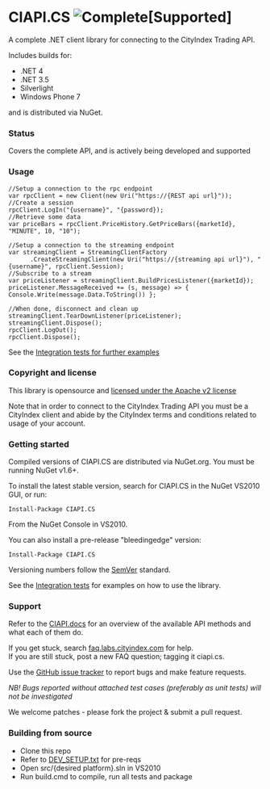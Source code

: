 #  CIAPI.CS ![Complete](http://labs.cityindex.com/wp-content/uploads/2012/01/lbl-complete.png)[Supported]
A complete .NET client library for connecting to the CityIndex Trading API.

Includes builds for:

  * .NET 4
  * .NET 3.5
  * Silverlight
  * Windows Phone 7

and is distributed via NuGet.

### Status
Covers the complete API, and is actively being developed and supported

### Usage

    //Setup a connection to the rpc endpoint
    var rpcClient = new Client(new Uri("https://{REST api url}"));
    //Create a session
    rpcClient.LogIn("{username}", "{password});
    //Retrieve some data
    var priceBars = rpcClient.PriceHistory.GetPriceBars({marketId}, "MINUTE", 10, "10");
    
    //Setup a connection to the streaming endpoint
    var streamingClient = StreamingClientFactory
          .CreateStreamingClient(new Uri("https://{streaming api url}"), "{username}", rpcClient.Session);
    //Subscribe to a stream
    var priceListener = streamingClient.BuildPricesListener({marketId});
    priceListener.MessageReceived += (s, message) => { Console.Write(message.Data.ToString()) };
    
    //When done, disconnect and clean up
    streamingClient.TearDownListener(priceListener);
    streamingClient.Dispose();
    rpcClient.LogOut();
    rpcClient.Dispose();
    
See the [Integration tests for further examples](https://github.com/cityindex/CIAPI.CS/tree/master/src/CIAPI.IntegrationTests)

### Copyright and license
This library is opensource and [licensed under the Apache v2 license](https://github.com/cityindex/CIAPI.CS/LICENSE.txt)

Note that in order to connect to the CityIndex Trading API you must be a CityIndex client and abide by the 
CityIndex terms and conditions related to usage of your account.

### Getting started
Compiled versions of CIAPI.CS are distributed via NuGet.org.  You must be running NuGet v1.6+.

To install the latest stable version, search for CIAPI.CS in the NuGet VS2010 GUI, or run:

    Install-Package CIAPI.CS
   
From the NuGet Console in VS2010.

You can also install a pre-release "bleedingedge" version:

    Install-Package CIAPI.CS

Versioning numbers follow the [SemVer](semver.org) standard.

See the [Integration tests](https://github.com/cityindex/CIAPI.CS/tree/master/src/CIAPI.IntegrationTests) 
for examples on how to use the library.

### Support
Refer to the [CIAPI.docs](https://ciapipreprod.cityindextest9.co.uk/CIAPI.docs) for an overview of the available API methods
and what each of them do.

If you get stuck, search [faq.labs.cityindex.com](http://faq.labs.cityindex.com) for help.  
If you are still stuck, post a new FAQ question; tagging it ciapi.cs.

Use the [GitHub issue tracker](https://github.com/cityindex/CIAPI.CS/issues) to report bugs and make feature requests.

*NB! Bugs reported without attached test cases (preferably as unit tests) will not be investigated*

We welcome patches - please fork the project & submit a pull request.

### Building from source

   * Clone this repo
   * Refer to [DEV_SETUP.txt](https://github.com/cityindex/CIAPI.CS/blob/master/DEV_SETUP.txt) for pre-reqs
   * Open src/{desired platform}.sln in VS2010
   * Run build.cmd to compile, run all tests and package

